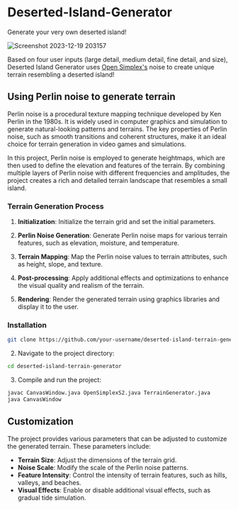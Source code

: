 # Deserted-Island-Generator
Generate your very own deserted island!

![Screenshot 2023-12-19 203157](https://github.com/maxk7/Deserted-Island-Generator/assets/43018603/2d181c3c-6f8c-4419-8104-af039bd1933c)

Based on four user inputs (large detail, medium detail, fine detail, and size), Deserted Island Generator uses [Open Simplex's](https://github.com/lmas/opensimplex) noise to create unique terrain resembling a deserted island!

## Using Perlin noise to generate terrain

Perlin noise is a procedural texture mapping technique developed by Ken Perlin in the 1980s. It is widely used in computer graphics and simulation to generate natural-looking patterns and terrains. The key properties of Perlin noise, such as smooth transitions and coherent structures, make it an ideal choice for terrain generation in video games and simulations.

In this project, Perlin noise is employed to generate heightmaps, which are then used to define the elevation and features of the terrain. By combining multiple layers of Perlin noise with different frequencies and amplitudes, the project creates a rich and detailed terrain landscape that resembles a small island.

### Terrain Generation Process

1. **Initialization**: Initialize the terrain grid and set the initial parameters.

2. **Perlin Noise Generation**: Generate Perlin noise maps for various terrain features, such as elevation, moisture, and temperature.

3. **Terrain Mapping**: Map the Perlin noise values to terrain attributes, such as height, slope, and texture.

4. **Post-processing**: Apply additional effects and optimizations to enhance the visual quality and realism of the terrain.

5. **Rendering**: Render the generated terrain using graphics libraries and display it to the user.

### Installation

```bash
git clone https://github.com/your-username/deserted-island-terrain-generator.git
```

2. Navigate to the project directory:

```bash
cd deserted-island-terrain-generator
```

3. Compile and run the project:

```bash
javac CanvasWindow.java OpenSimplexS2.java TerrainGenerator.java
java CanvasWindow
```

## Customization

The project provides various parameters that can be adjusted to customize the generated terrain. These parameters include:

- **Terrain Size**: Adjust the dimensions of the terrain grid.
- **Noise Scale**: Modify the scale of the Perlin noise patterns.
- **Feature Intensity**: Control the intensity of terrain features, such as hills, valleys, and beaches.
- **Visual Effects**: Enable or disable additional visual effects, such as gradual tide simulation.
